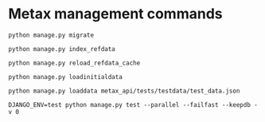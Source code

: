 # Metax management commands

`python manage.py migrate`

`python manage.py index_refdata`

`python manage.py reload_refdata_cache`

`python manage.py loadinitialdata`

`python manage.py loaddata metax_api/tests/testdata/test_data.json` 

`DJANGO_ENV=test python manage.py test --parallel --failfast --keepdb -v 0`